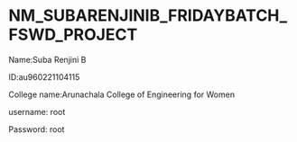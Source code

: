 # NM_SUBARENJINIB_FRIDAYBATCH_FSWD_PROJECT
Name:Suba Renjini B

ID:au960221104115

College name:Arunachala College of Engineering for Women

username: root

Password: root
